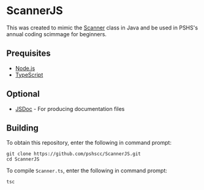 # ScannerJS
This was created to mimic the [Scanner](https://docs.oracle.com/javase/10/docs/api/java/util/Scanner.html) class in Java and be used in PSHS's annual coding scimmage for beginners.

## Prequisites
- [Node.js](https://nodejs.org/en/)
- [TypeScript](https://www.typescriptlang.org/index.html#download-links)
## Optional
- [JSDoc](https://github.com/jsdoc/jsdoc#installation-and-usage) - For producing documentation files

## Building
To obtain this repository, enter the following in command prompt:
```shell
git clone https://github.com/pshscc/ScannerJS.git
cd ScannerJS
```

To compile `Scanner.ts`, enter the following in command prompt:
```shell
tsc
```

